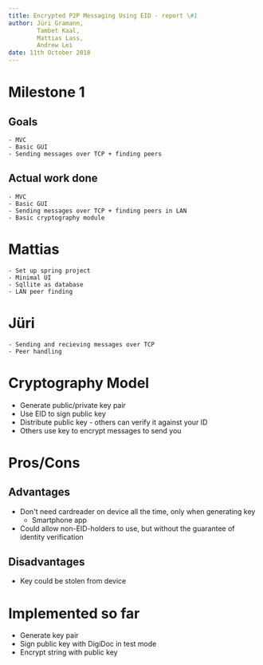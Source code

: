 ```yaml
---
title: Encrypted P2P Messaging Using EID - report \#1
author: Jüri Gramann, 
        Tambet Kaal, 
        Mattias Lass, 
        Andrew Lei
date: 11th October 2018
---
```


# Milestone 1
## Goals 
    - MVC
    - Basic GUI
    - Sending messages over TCP + finding peers
## Actual work done 
    - MVC
    - Basic GUI
    - Sending messages over TCP + finding peers in LAN
    - Basic cryptography module

# Mattias
    - Set up spring project
    - Minimal UI
    - Sqllite as database
    - LAN peer finding

# Jüri
    - Sending and recieving messages over TCP
    - Peer handling

# Cryptography Model

- Generate public/private key pair
- Use EID to sign public key
- Distribute public key - others can verify it against your ID
- Others use key to encrypt messages to send you

# Pros/Cons
## Advantages

- Don't need cardreader on device all the time, only when generating key
  - Smartphone app
- Could allow non-EID-holders to use, but without the guarantee of identity verification

## Disadvantages

- Key could be stolen from device

# Implemented so far

- Generate key pair
- Sign public key with DigiDoc in test mode
- Encrypt string with public key
